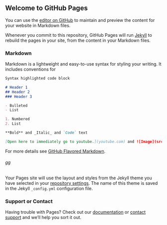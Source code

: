 ## Welcome to GitHub Pages

You can use the [editor on GitHub](https://github.com/Salutatorian/fckthtsht/edit/master/README.md) to maintain and preview the content for your website in Markdown files.

Whenever you commit to this repository, GitHub Pages will run [Jekyll](https://jekyllrb.com/) to rebuild the pages in your site, from the content in your Markdown files.

### Markdown

Markdown is a lightweight and easy-to-use syntax for styling your writing. It includes conventions for

```markdown
Syntax highlighted code block

# Header 1
## Header 2
### Header 3

- Bulleted
- List

1. Numbered
2. List

**Bold** and _Italic_ and `Code` text

[Open here to immediately go to youtube.](youtube.com) and ![Image](src)
```

For more details see [GitHub Flavored Markdown](https://guides.github.com/features/mastering-markdown/).

###### gg

Your Pages site will use the layout and styles from the Jekyll theme you have selected in your [repository settings](https://github.com/Salutatorian/fckthtsht/settings). The name of this theme is saved in the Jekyll `_config.yml` configuration file.

### Support or Contact

Having trouble with Pages? Check out our [documentation](https://help.github.com/categories/github-pages-basics/) or [contact support](https://github.com/contact) and we’ll help you sort it out.
